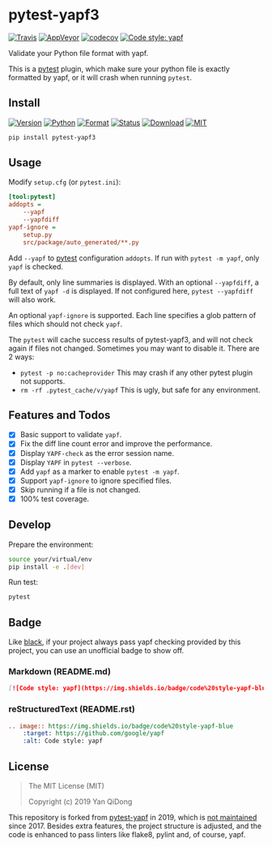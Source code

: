# pytest-yapf3

[![Travis](https://travis-ci.org/yanqd0/pytest-yapf3.svg?branch=master)](https://travis-ci.org/yanqd0/pytest-yapf3)
[![AppVeyor](https://ci.appveyor.com/api/projects/status/umf6393qo2y7afog/branch/master?svg=true)](https://ci.appveyor.com/project/yanqd0/pytest-yapf3/branch/master)
[![codecov](https://codecov.io/gh/yanqd0/pytest-yapf3/branch/master/graph/badge.svg)](https://codecov.io/gh/yanqd0/pytest-yapf3)
[![Code style: yapf](https://img.shields.io/badge/code%20style-yapf-blue)](https://github.com/google/yapf)

Validate your Python file format with yapf.

This is a [pytest] plugin, which make sure your python file is exactly formatted by yapf,
or it will crash when running `pytest`.

[pytest]:https://pytest.org/

## Install

[![Version](https://img.shields.io/pypi/v/pytest-yapf3)](https://pypi.org/project/pytest-yapf3/)
[![Python](https://img.shields.io/pypi/pyversions/pytest-yapf3)](https://pypi.org/project/pytest-yapf3/)
[![Format](https://img.shields.io/pypi/format/pytest-yapf3)](https://pypi.org/project/pytest-yapf3/)
[![Status](https://img.shields.io/pypi/status/pytest-yapf3)](https://pypi.org/classifiers/)
[![Download](https://img.shields.io/pypi/dm/pytest-yapf3)](https://pypi.org/project/pytest-yapf3/)
[![MIT](https://img.shields.io/pypi/l/pytest-yapf3)](https://github.com/yanqd0/pytest-yapf3/blob/master/LICENSE)

```sh
pip install pytest-yapf3
```

## Usage

Modify `setup.cfg` (or `pytest.ini`):

```ini
[tool:pytest]
addopts =
    --yapf
    --yapfdiff
yapf-ignore =
    setup.py
    src/package/auto_generated/**.py
```

Add `--yapf` to [pytest] configuration `addopts`.
If run with `pytest -m yapf`, only `yapf` is checked.

By default, only line summaries is displayed.
With an optional `--yapfdiff`, a full text of `yapf -d` is displayed.
If not configured here, `pytest --yapfdiff` will also work.

An optional `yapf-ignore` is supported.
Each line specifies a glob pattern of files which should not check `yapf`.

The `pytest` will cache success results of pytest-yapf3, and will not check again if files not changed.
Sometimes you may want to disable it.
There are 2 ways:

- `pytest -p no:cacheprovider`
    This may crash if any other pytest plugin not supports.
- `rm -rf .pytest_cache/v/yapf`
    This is ugly, but safe for any environment.

## Features and Todos

- [x] Basic support to validate `yapf`.
- [x] Fix the diff line count error and improve the performance.
- [x] Display `YAPF-check` as the error session name.
- [x] Display `YAPF` in `pytest --verbose`.
- [x] Add `yapf` as a marker to enable `pytest -m yapf`.
- [x] Support `yapf-ignore` to ignore specified files.
- [x] Skip running if a file is not changed.
- [x] 100% test coverage.

## Develop

Prepare the environment:

```sh
source your/virtual/env
pip install -e .[dev]
```

Run test:

```sh
pytest
```

## Badge

Like [black], if your project always pass yapf checking provided by this project,
you can use an unofficial badge to show off.

[black]:https://github.com/psf/black#show-your-style

### Markdown (README.md)

```markdown
[![Code style: yapf](https://img.shields.io/badge/code%20style-yapf-blue)](https://github.com/google/yapf)
```

### reStructuredText (README.rst)

```rst
.. image:: https://img.shields.io/badge/code%20style-yapf-blue
    :target: https://github.com/google/yapf
    :alt: Code style: yapf
```

## License

> The MIT License (MIT)
>
> Copyright (c) 2019 Yan QiDong

This repository is forked from [pytest-yapf] in 2019, which is [not maintained] since 2017.
Besides extra features, the project structure is adjusted,
and the code is enhanced to pass linters like flake8, pylint and, of course, yapf.

[pytest-yapf]:https://github.com/django-stars/pytest-yapf
[not maintained]:https://github.com/django-stars/pytest-yapf/issues/1
